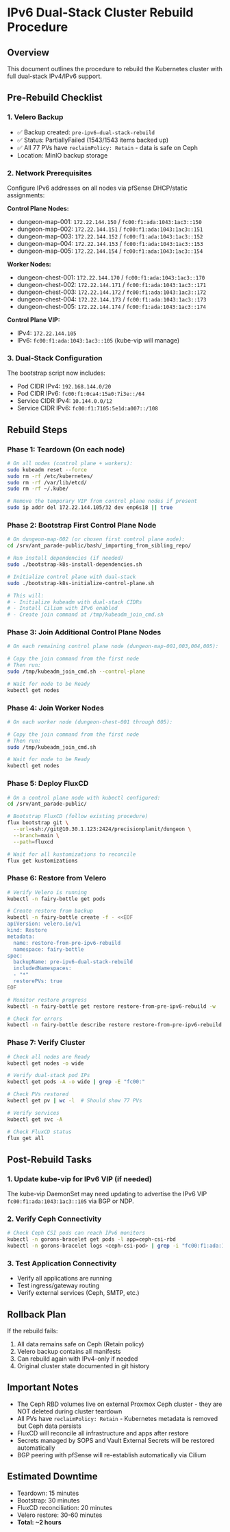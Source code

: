 # IPv6 Dual-Stack Cluster Rebuild Procedure

## Overview
This document outlines the procedure to rebuild the Kubernetes cluster with full dual-stack IPv4/IPv6 support.

## Pre-Rebuild Checklist

### 1. Velero Backup
- ✅ Backup created: `pre-ipv6-dual-stack-rebuild`
- ✅ Status: PartiallyFailed (1543/1543 items backed up)
- ✅ All 77 PVs have `reclaimPolicy: Retain` - data is safe on Ceph
- Location: MinIO backup storage

### 2. Network Prerequisites
Configure IPv6 addresses on all nodes via pfSense DHCP/static assignments:

**Control Plane Nodes:**
- dungeon-map-001: `172.22.144.150` / `fc00:f1:ada:1043:1ac3::150`
- dungeon-map-002: `172.22.144.151` / `fc00:f1:ada:1043:1ac3::151`
- dungeon-map-003: `172.22.144.152` / `fc00:f1:ada:1043:1ac3::152`
- dungeon-map-004: `172.22.144.153` / `fc00:f1:ada:1043:1ac3::153`
- dungeon-map-005: `172.22.144.154` / `fc00:f1:ada:1043:1ac3::154`

**Worker Nodes:**
- dungeon-chest-001: `172.22.144.170` / `fc00:f1:ada:1043:1ac3::170`
- dungeon-chest-002: `172.22.144.171` / `fc00:f1:ada:1043:1ac3::171`
- dungeon-chest-003: `172.22.144.172` / `fc00:f1:ada:1043:1ac3::172`
- dungeon-chest-004: `172.22.144.173` / `fc00:f1:ada:1043:1ac3::173`
- dungeon-chest-005: `172.22.144.174` / `fc00:f1:ada:1043:1ac3::174`

**Control Plane VIP:**
- IPv4: `172.22.144.105`
- IPv6: `fc00:f1:ada:1043:1ac3::105` (kube-vip will manage)

### 3. Dual-Stack Configuration
The bootstrap script now includes:
- Pod CIDR IPv4: `192.168.144.0/20`
- Pod CIDR IPv6: `fc00:f1:0ca4:15a0:7i3e::/64`
- Service CIDR IPv4: `10.144.0.0/12`
- Service CIDR IPv6: `fc00:f1:7105:5e1d:a007::/108`

## Rebuild Steps

### Phase 1: Teardown (On each node)
```bash
# On all nodes (control plane + workers):
sudo kubeadm reset --force
sudo rm -rf /etc/kubernetes/
sudo rm -rf /var/lib/etcd/
sudo rm -rf ~/.kube/

# Remove the temporary VIP from control plane nodes if present
sudo ip addr del 172.22.144.105/32 dev enp6s18 || true
```

### Phase 2: Bootstrap First Control Plane Node
```bash
# On dungeon-map-002 (or chosen first control plane node):
cd /srv/ant_parade-public/bash/_importing_from_sibling_repo/

# Run install dependencies (if needed)
sudo ./bootstrap-k8s-install-dependencies.sh

# Initialize control plane with dual-stack
sudo ./bootstrap-k8s-initialize-control-plane.sh

# This will:
# - Initialize kubeadm with dual-stack CIDRs
# - Install Cilium with IPv6 enabled
# - Create join command at /tmp/kubeadm_join_cmd.sh
```

### Phase 3: Join Additional Control Plane Nodes
```bash
# On each remaining control plane node (dungeon-map-001,003,004,005):

# Copy the join command from the first node
# Then run:
sudo /tmp/kubeadm_join_cmd.sh --control-plane

# Wait for node to be Ready
kubectl get nodes
```

### Phase 4: Join Worker Nodes
```bash
# On each worker node (dungeon-chest-001 through 005):

# Copy the join command from the first node
# Then run:
sudo /tmp/kubeadm_join_cmd.sh

# Wait for node to be Ready
kubectl get nodes
```

### Phase 5: Deploy FluxCD
```bash
# On a control plane node with kubectl configured:
cd /srv/ant_parade-public/

# Bootstrap FluxCD (follow existing procedure)
flux bootstrap git \
  --url=ssh://git@10.30.1.123:2424/precisionplanit/dungeon \
  --branch=main \
  --path=fluxcd

# Wait for all kustomizations to reconcile
flux get kustomizations
```

### Phase 6: Restore from Velero
```bash
# Verify Velero is running
kubectl -n fairy-bottle get pods

# Create restore from backup
kubectl -n fairy-bottle create -f - <<EOF
apiVersion: velero.io/v1
kind: Restore
metadata:
  name: restore-from-pre-ipv6-rebuild
  namespace: fairy-bottle
spec:
  backupName: pre-ipv6-dual-stack-rebuild
  includedNamespaces:
  - "*"
  restorePVs: true
EOF

# Monitor restore progress
kubectl -n fairy-bottle get restore restore-from-pre-ipv6-rebuild -w

# Check for errors
kubectl -n fairy-bottle describe restore restore-from-pre-ipv6-rebuild
```

### Phase 7: Verify Cluster

```bash
# Check all nodes are Ready
kubectl get nodes -o wide

# Verify dual-stack pod IPs
kubectl get pods -A -o wide | grep -E "fc00:"

# Check PVs restored
kubectl get pv | wc -l  # Should show 77 PVs

# Verify services
kubectl get svc -A

# Check FluxCD status
flux get all
```

## Post-Rebuild Tasks

### 1. Update kube-vip for IPv6 VIP (if needed)
The kube-vip DaemonSet may need updating to advertise the IPv6 VIP `fc00:f1:ada:1043:1ac3::105` via BGP or NDP.

### 2. Verify Ceph Connectivity
```bash
# Check Ceph CSI pods can reach IPv6 monitors
kubectl -n gorons-bracelet get pods -l app=ceph-csi-rbd
kubectl -n gorons-bracelet logs <ceph-csi-pod> | grep -i "fc00:f1:ada:104e:1ace"
```

### 3. Test Application Connectivity
- Verify all applications are running
- Test ingress/gateway routing
- Verify external services (Ceph, SMTP, etc.)

## Rollback Plan
If the rebuild fails:
1. All data remains safe on Ceph (Retain policy)
2. Velero backup contains all manifests
3. Can rebuild again with IPv4-only if needed
4. Original cluster state documented in git history

## Important Notes
- The Ceph RBD volumes live on external Proxmox Ceph cluster - they are NOT deleted during cluster teardown
- All PVs have `reclaimPolicy: Retain` - Kubernetes metadata is removed but Ceph data persists
- FluxCD will reconcile all infrastructure and apps after restore
- Secrets managed by SOPS and Vault External Secrets will be restored automatically
- BGP peering with pfSense will re-establish automatically via Cilium

## Estimated Downtime
- Teardown: 15 minutes
- Bootstrap: 30 minutes
- FluxCD reconciliation: 20 minutes
- Velero restore: 30-60 minutes
- **Total: ~2 hours**
